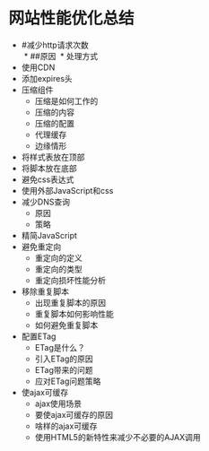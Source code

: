 网站性能优化总结
=========
* #减少http请求次数<br/>
  * ##原因
  * 处理方式
* 使用CDN
* 添加expires头
* 压缩组件
  * 压缩是如何工作的
  * 压缩的内容
  * 压缩的配置
  * 代理缓存
  * 边缘情形
* 将样式表放在顶部
* 将脚本放在底部
* 避免css表达式
* 使用外部JavaScript和css
* 减少DNS查询
  * 原因
  * 策略
* 精简JavaScript
* 避免重定向
  * 重定向的定义
  * 重定向的类型
  * 重定向损坏性能分析
* 移除重复脚本
  * 出现重复脚本的原因
  * 重复脚本如何影响性能
  * 如何避免重复脚本
* 配置ETag
  * ETag是什么？
  * 引入ETag的原因
  * ETag带来的问题
  * 应对ETag问题策略
* 使ajax可缓存
  * ajax使用场景
  * 要使ajax可缓存的原因
  * 啥样的ajax可缓存
  * 使用HTML5的新特性来减少不必要的AJAX调用
